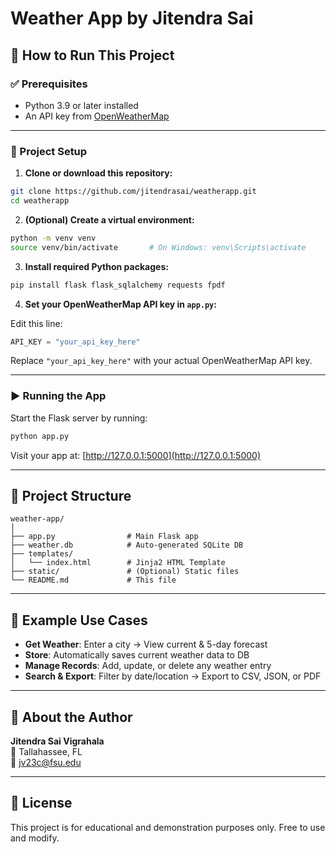 
# Weather App by Jitendra Sai





## 🚀 How to Run This Project

### ✅ Prerequisites

- Python 3.9 or later installed
- An API key from [OpenWeatherMap](https://openweathermap.org/api)

---

### 🧱 Project Setup

1. **Clone or download this repository:**

```bash
git clone https://github.com/jitendrasai/weatherapp.git
cd weatherapp
```

2. **(Optional) Create a virtual environment:**

```bash
python -m venv venv
source venv/bin/activate       # On Windows: venv\Scripts\activate
```

3. **Install required Python packages:**

```bash
pip install flask flask_sqlalchemy requests fpdf
```

4. **Set your OpenWeatherMap API key in `app.py`:**

Edit this line:

```python
API_KEY = "your_api_key_here"
```

Replace `"your_api_key_here"` with your actual OpenWeatherMap API key.

---

### ▶️ Running the App

Start the Flask server by running:

```bash
python app.py
```

Visit your app at: [http://127.0.0.1:5000](http://127.0.0.1:5000)

---

## 📁 Project Structure

```
weather-app/
│
├── app.py                # Main Flask app
├── weather.db            # Auto-generated SQLite DB
├── templates/
│   └── index.html        # Jinja2 HTML Template
├── static/               # (Optional) Static files
└── README.md             # This file
```

---

## 📝 Example Use Cases

- **Get Weather**: Enter a city → View current & 5-day forecast
- **Store**: Automatically saves current weather data to DB
- **Manage Records**: Add, update, or delete any weather entry
- **Search & Export**: Filter by date/location → Export to CSV, JSON, or PDF

---

## 👤 About the Author

**Jitendra Sai Vigrahala**  
📍 Tallahassee, FL  
📧 jv23c@fsu.edu  


---

## 📜 License

This project is for educational and demonstration purposes only. Free to use and modify.
